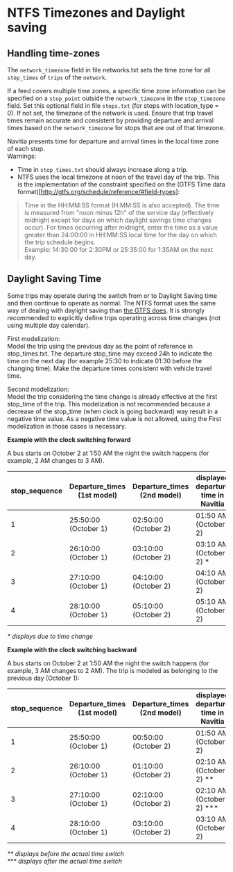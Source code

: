 NTFS Timezones and Daylight saving
=================

## Handling time-zones

The `network_timezone` field in file networks.txt sets the time zone for all `stop_times` of `trips` of the `network`. 

If a feed covers multiple time zones, a specific time zone information can be specified on a `stop_point` outside the `network_timezone` in the `stop_timezone` field. Set this optional field in file `stops.txt` (for stops with location_type = 0). If not set, the timezone of the network is used. Ensure that trip travel times remain accurate and consistent by providing departure and arrival times based on the `network_timezone` for stops that are out of that timezone.

Navitia presents time for departure and arrival times in the local time zone of each stop. \
Warnings: 
- Time in `stop_times.txt` should always increase along a trip. 
- NTFS uses the local timezone at noon of the travel day of the trip. This is the implementation of the constraint specified on the (GTFS Time data format)[http://gtfs.org/schedule/reference/#field-types]:
> Time in the HH:MM:SS format (H:MM:SS is also accepted). The time is measured from "noon minus 12h" of the service day (effectively midnight except for days on which daylight savings time changes occur). For times occurring after midnight, enter the time as a value greater than 24:00:00 in HH:MM:SS local time for the day on which the trip schedule begins. \
Example: 14:30:00 for 2:30PM or 25:35:00 for 1:35AM on the next day.


## Daylight Saving Time
Some trips may operate during the switch from or to Daylight Saving time and then continue to operate as normal. The NTFS format uses the same way of dealing with daylight saving than [the GTFS does](https://support.google.com/transitpartners/answer/7074707).
It is strongly recommended to explicitly define trips operating across time changes (not using multiple day calendar).

First modelization: \
Model the trip using the previous day as the point of reference in stop_times.txt. The departure stop_time may exceed 24h to indicate the time on the next day (for example 25:30 to indicate 01:30 before the changing time).
Make the departure times consistent with vehicle travel time. 

Second modelization: \
Model the trip considering the time change is already effective at the first stop_time of the trip. This modelization is not recommended because a decrease of the stop_time (when clock is going backward) way result in a negative time value. As a negative time value is not allowed, using the First modelization in those cases is necessary. 

**Example with the clock switching forward**

A bus starts on October 2 at 1:50 AM the night the switch happens (for example, 2 AM changes to 3 AM). 

stop_sequence | Departure_times (1st model) | Departure_times (2nd model) | displayed departure time in Navitia
--- | --- | --- | ---
1 | 25:50:00 (October 1) | 02:50:00 (October 2) | 01:50 AM (October 2)
2 | 26:10:00 (October 1) | 03:10:00 (October 2) | 03:10 AM (October 2) *
3 | 27:10:00 (October 1) | 04:10:00 (October 2) | 04:10 AM (October 2)
4 | 28:10:00 (October 1) | 05:10:00 (October 2) | 05:10 AM (October 2)
_\* displays due to time change_

**Example with the clock switching backward**

A bus starts on October 2 at 1:50 AM the night the switch happens (for example, 3 AM changes to 2 AM). The trip is modeled as belonging to the previous day (October 1):

stop_sequence | Departure_times (1st model) | Departure_times (2nd model) | displayed departure time in Navitia
--- | --- | --- | ---
1 | 25:50:00 (October 1) | 00:50:00 (October 2) | 01:50 AM (October 2)
2 | 26:10:00 (October 1) | 01:10:00 (October 2) | 02:10 AM (October 2) **
3 | 27:10:00 (October 1) | 02:10:00 (October 2) | 02:10 AM (October 2) ***
4 | 28:10:00 (October 1) | 03:10:00 (October 2) | 03:10 AM (October 2)

_\** displays before the actual time switch_ \
_\*** displays after the actual time switch_